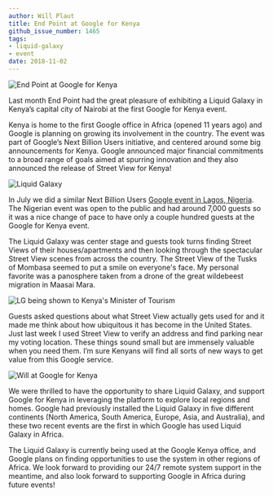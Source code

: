 ```yaml
---
author: Will Plaut
title: End Point at Google for Kenya
github_issue_number: 1465
tags:
- liquid-galaxy
- event
date: 2018-11-02
---
```


<img src="/blog/2018/11/google-for-kenya/google-for-kenya.jpeg" alt="End Point at Google for Kenya" />

Last month End Point had the great pleasure of exhibiting a Liquid Galaxy in Kenya’s capital city of Nairobi at the first Google for Kenya event.

Kenya is home to the first Google office in Africa (opened 11 years ago) and Google is planning on growing its involvement in the country. The event was part of Google’s Next Billion Users initiative, and centered around some big announcements for Kenya. Google announced major financial commitments to a broad range of goals aimed at spurring innovation and they also announced the release of Street View for Kenya!

<img src="/blog/2018/11/google-for-kenya/kenyashot1.jpeg" alt="Liquid Galaxy" />

In July we did a similar Next Billion Users <a href="/blog/2018/08/liquid-galaxy-at-google-nigeria">Google event in Lagos, Nigeria</a>. The Nigerian event was open to the public and had around 7,000 guests so it was a nice change of pace to have only a couple hundred guests at the Google for Kenya event.

The Liquid Galaxy was center stage and guests took turns finding Street Views of their houses/​apartments and then looking through the spectacular Street View scenes from across the country. The Street View of the Tusks of Mombasa seemed to put a smile on everyone's face. My personal favorite was a panosphere taken from a drone of the great wildebeest migration in Maasai Mara.

<img src="/blog/2018/11/google-for-kenya/kenyaministeroftourism.jpeg" alt="LG being shown to Kenya's Minister of Tourism" />

Guests asked questions about what Street View actually gets used for and it made me think about how ubiquitous it has become in the United States. Just last week I used Street View to verify an address and find parking near my voting location. These things sound small but are immensely valuable when you need them. I’m sure Kenyans will find all sorts of new ways to get value from this Google service. 

<img src="/blog/2018/11/google-for-kenya/kenyawill.jpeg" alt="Will at Google for Kenya" />

We were thrilled to have the opportunity to share Liquid Galaxy, and support Google for Kenya in leveraging the platform to explore local regions and homes. Google had previously installed the Liquid Galaxy in five different continents (North America, South America, Europe, Asia, and Australia), and these two recent events are the first in which Google has used Liquid Galaxy in Africa.

The Liquid Galaxy is currently being used at the Google Kenya office, and Google plans on finding opportunities to use the system in other regions of Africa. We look forward to providing our 24/7 remote system support in the meantime, and also look forward to supporting Google in Africa during future events!

